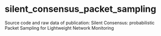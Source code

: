 # silent_consensus_packet_sampling
Source code and raw data of publication: Silent Consensus: probabilistic Packet Sampling for Lightweight Network Monitoring
